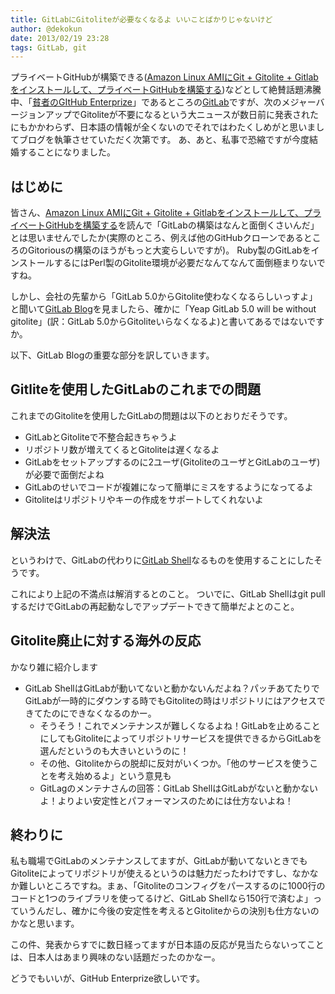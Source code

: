 ```yaml
---
title: GitLabにGitoliteが必要なくなるよ いいことばかりじゃないけど
author: @dekokun
date: 2013/02/19 23:28
tags: GitLab, git
---
```


プライベートGitHubが構築できる([Amazon Linux AMIにGit + Gitolite + Gitlabをインストールして、プライベートGitHubを構築する](http://d.hatena.ne.jp/dkfj/20130212/1360676224))などとして絶賛話題沸騰中、「[貧者のGItHub Enterprize](http://www.slideshare.net/takafumionaka/is-there-anynecessityofusinggithubenterprise/9)」であるところの[GitLab](https://github.com/gitlabhq/gitlabhq)ですが、次のメジャーバージョンアップでGitoliteが不要になるという大ニュースが数日前に発表されたにもかかわらず、日本語の情報が全くないのでそれではわたくしめがと思いましてブログを執筆させていただく次第です。
あ、あと、私事で恐縮ですが今度結婚することになりました。

## はじめに

皆さん、[Amazon Linux AMIにGit + Gitolite + Gitlabをインストールして、プライベートGitHubを構築する](http://d.hatena.ne.jp/dkfj/20130212/1360676224)を読んで「GitLabの構築はなんと面倒くさいんだ」とは思いませんでしたか(実際のところ、例えば他のGitHubクローンであるところのGitoriousの構築のほうがもっと大変らしいですが)。
Ruby製のGitLabをインストールするにはPerl製のGitolite環境が必要だなんてなんて面倒極まりないですね。

しかし、会社の先輩から「GitLab 5.0からGitolite使わなくなるらしいっすよ」と聞いて[GitLab Blog](http://blog.gitlabhq.com/)を見ましたら、確かに「Yeap GitLab 5.0 will be without gitolite」(訳：GitLab 5.0からGitoliteいらなくなるよ)と書いてあるではないですか。

以下、GitLab Blogの重要な部分を訳していきます。

## Gitliteを使用したGitLabのこれまでの問題

これまでのGitoliteを使用したGitLabの問題は以下のとおりだそうです。

* GitLabとGitoliteで不整合起きちゃうよ
* リポジトリ数が増えてくるとGitoliteは遅くなるよ
* GitLabをセットアップするのに2ユーザ(GitoliteのユーザとGitLabのユーザ)が必要で面倒だよね
* GitLabのせいでコードが複雑になって簡単にミスをするようになってるよ
* Gitoliteはリポジトリやキーの作成をサポートしてくれないよ

## 解決法

というわけで、GitLabの代わりに[GitLab Shell](https://github.com/gitlabhq/GitLab-shell)なるものを使用することにしたそうです。

これにより上記の不満点は解消するとのこと。
ついでに、GitLab Shellはgit pullするだけでGitLabの再起動なしでアップデートできて簡単だよとのこと。

## Gitolite廃止に対する海外の反応

かなり雑に紹介します

* GitLab ShellはGitLabが動いてないと動かないんだよね？パッチあてたりでGitLabが一時的にダウンする時でもGitoliteの時はリポジトリにはアクセスできてたのにできなくなるのかー。
    * そうそう！これでメンテナンスが難しくなるよね！GitLabを止めることにしてもGitoliteによってリポジトリサービスを提供できるからGitLabを選んだというのも大きいというのに！
    * その他、Gitoliteからの脱却に反対がいくつか。「他のサービスを使うことを考え始めるよ」という意見も
    * GitLagのメンテナさんの回答：GitLab ShellはGitLabがないと動かないよ！よりよい安定性とパフォーマンスのためには仕方ないよね！

## 終わりに

私も職場でGitLabのメンテナンスしてますが、GitLabが動いてないときでもGitoliteによってリポジトリが使えるというのは魅力だったわけですし、なかなか難しいところですね。まぁ、「Gitoliteのコンフィグをパースするのに1000行のコードと1つのライブラリを使ってるけど、GitLab Shellなら150行で済むよ」っていうんだし、確かに今後の安定性を考えるとGitoliteからの決別も仕方ないのかなと思います。

この件、発表からすでに数日経ってますが日本語の反応が見当たらないってことは、日本人はあまり興味のない話題だったのかなー。

どうでもいいが、GitHub Enterprize欲しいです。
